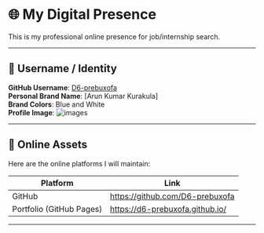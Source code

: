 
# 🌐 My Digital Presence

This is my professional online presence for job/internship search.

---

## 👤 Username / Identity

**GitHub Username**: [D6-prebuxofa](https://github.com/D6-prebuxofa)  
**Personal Brand Name**: [Arun Kumar Kurakula]  
**Brand Colors**: Blue and White  
**Profile Image**: ![images](https://github.com/user-attachments/assets/d4890924-b1e7-4787-8587-089bcd5ef3e2)


---

## 🔗 Online Assets

Here are the online platforms I will maintain:

| Platform   | Link |
|------------|------|
| GitHub     | https://github.com/D6-prebuxofa |
| Portfolio (GitHub Pages) | https://d6-prebuxofa.github.io/ |


---




